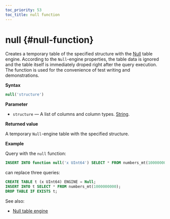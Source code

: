 ```yaml
---
toc_priority: 53
toc_title: null function
---
```


# null {#null-function}

Creates a temporary table of the specified structure with the [Null](../../engines/table-engines/special/null.md) table engine. According to the `Null`-engine properties, the table data is ignored and the table itself is immediately droped right after the query execution. The function is used for the convenience of test writing and demonstrations.

**Syntax** 

``` sql
null('structure')
```

**Parameter** 

-   `structure` — A list of columns and column types. [String](../../sql-reference/data-types/string.md).

**Returned value**

A temporary `Null`-engine table with the specified structure.

**Example**

Query with the `null` function:

``` sql
INSERT INTO function null('x UInt64') SELECT * FROM numbers_mt(1000000000);
```
can replace three queries:

```sql
CREATE TABLE t (x UInt64) ENGINE = Null;
INSERT INTO t SELECT * FROM numbers_mt(1000000000);
DROP TABLE IF EXISTS t;
```

See also: 

-   [Null table engine](../../engines/table-engines/special/null.md)


